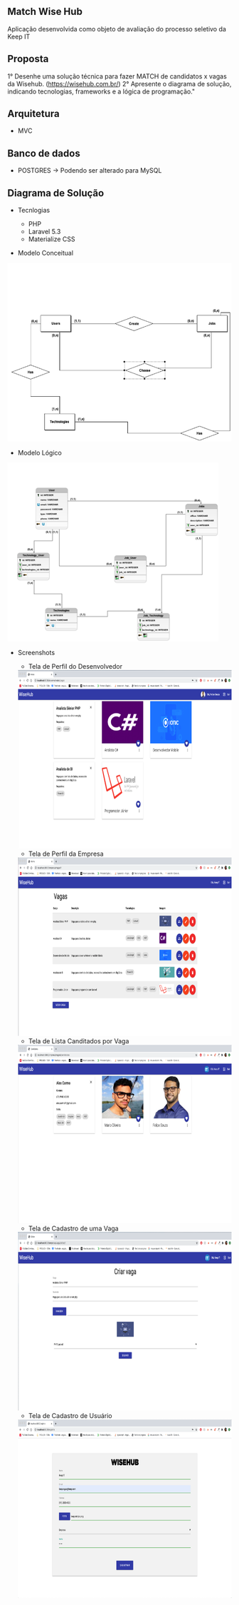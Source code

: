 ## Match Wise Hub
Aplicação desenvolvida como objeto de avaliação do processo seletivo da Keep IT
## Proposta
1° Desenhe uma solução técnica para fazer MATCH de candidatos x vagas da Wisehub. (https://wisehub.com.br/)
2° Apresente o diagrama de solução, indicando tecnologias, frameworks e a lógica de programação."

## Arquitetura

- MVC

## Banco de dados

- POSTGRES -> Podendo ser alterado para MySQL

## Diagrama de Solução

- Tecnlogias
    * PHP
    * Laravel 5.3
    * Materialize CSS
     
- Modelo Conceitual
<img src="/resources/assets/docs/ModeloConceitual.png" alt="alt text" height="400px">

- Modelo Lógico
<img src="/resources/assets/docs/modeloLogico.png" alt="alt text" height="400px">


- Screenshots
    * Tela de Perfil do Desenvolvedor
    <img src="/resources/assets/docs/fotoPerfilDev.png" alt="alt text" height="400px">

    * Tela de Perfil da Empresa
    <img src="/resources/assets/docs/printPerfilEmpresa.png" alt="alt text" height="400px">

    * Tela de Lista Canditados por Vaga
    <img src="/resources/assets/docs/devVagasEmpresa.png" alt="alt text" height="400px">

    * Tela de Cadastro de uma Vaga 
    <img src="/resources/assets/docs/criarVaga.png" alt="alt text" height="400px">

    * Tela de Cadastro de Usuário
    <img src="/resources/assets/docs/cadastro.png" alt="alt text" height="400px">

